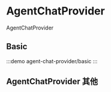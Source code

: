 # AgentChatProvider

AgentChatProvider

## Basic

:::demo
agent-chat-provider/basic
:::

## AgentChatProvider 其他

